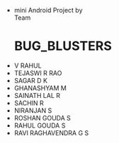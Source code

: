 - mini Android Project by <br> Team <h1>BUG_BLUSTERS</h1>
- V RAHUL
- TEJASWI R RAO
- SAGAR D K
- GHANASHYAM M
- SAINATH LAL R
- SACHIN R
- NIRANJAN S
- ROSHAN GOUDA S
- RAHUL GOUDA S
- RAVI RAGHAVENDRA G S
